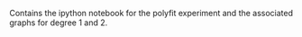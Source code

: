 Contains the ipython notebook for the polyfit experiment and the associated graphs for degree 1 and 2.
